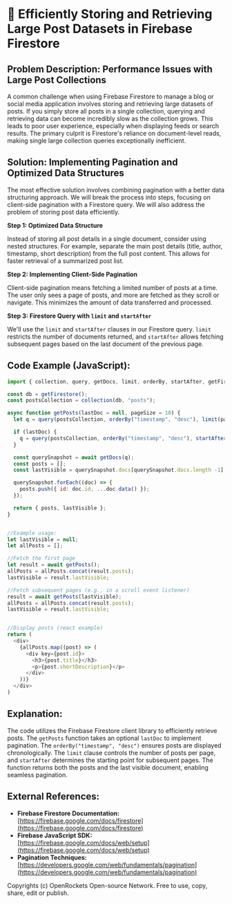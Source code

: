 # 🐞 Efficiently Storing and Retrieving Large Post Datasets in Firebase Firestore


## Problem Description:  Performance Issues with Large Post Collections

A common challenge when using Firebase Firestore to manage a blog or social media application involves storing and retrieving large datasets of posts.  If you simply store all posts in a single collection, querying and retrieving data can become incredibly slow as the collection grows.  This leads to poor user experience, especially when displaying feeds or search results.  The primary culprit is Firestore's reliance on document-level reads, making single large collection queries exceptionally inefficient.

## Solution: Implementing Pagination and Optimized Data Structures

The most effective solution involves combining pagination with a better data structuring approach. We will break the process into steps, focusing on client-side pagination with a Firestore query.  We will also address the problem of storing post data efficiently.

**Step 1: Optimized Data Structure**

Instead of storing all post details in a single document, consider using nested structures.  For example, separate the main post details (title, author, timestamp, short description) from the full post content.  This allows for faster retrieval of a summarized post list.

**Step 2: Implementing Client-Side Pagination**

Client-side pagination means fetching a limited number of posts at a time. The user only sees a page of posts, and more are fetched as they scroll or navigate.  This minimizes the amount of data transferred and processed.

**Step 3: Firestore Query with `limit` and `startAfter`**

We'll use the `limit` and `startAfter` clauses in our Firestore query. `limit` restricts the number of documents returned, and `startAfter` allows fetching subsequent pages based on the last document of the previous page.


## Code Example (JavaScript):

```javascript
import { collection, query, getDocs, limit, orderBy, startAfter, getFirestore } from "firebase/firestore";

const db = getFirestore();
const postsCollection = collection(db, "posts");

async function getPosts(lastDoc = null, pageSize = 10) {
  let q = query(postsCollection, orderBy("timestamp", "desc"), limit(pageSize));

  if (lastDoc) {
    q = query(postsCollection, orderBy("timestamp", "desc"), startAfter(lastDoc), limit(pageSize));
  }

  const querySnapshot = await getDocs(q);
  const posts = [];
  const lastVisible = querySnapshot.docs[querySnapshot.docs.length -1]

  querySnapshot.forEach((doc) => {
    posts.push({ id: doc.id, ...doc.data() });
  });

  return { posts, lastVisible };
}


//Example usage:
let lastVisible = null;
let allPosts = [];

//Fetch the first page
let result = await getPosts();
allPosts = allPosts.concat(result.posts);
lastVisible = result.lastVisible;

//Fetch subsequent pages (e.g., in a scroll event listener)
result = await getPosts(lastVisible);
allPosts = allPosts.concat(result.posts);
lastVisible = result.lastVisible;


//Display posts (react example)
return (
  <div>
    {allPosts.map((post) => (
      <div key={post.id}>
        <h3>{post.title}</h3>
        <p>{post.shortDescription}</p>
      </div>
    ))}
  </div>
)

```

## Explanation:

The code utilizes the Firebase Firestore client library to efficiently retrieve posts. The `getPosts` function takes an optional `lastDoc` to implement pagination.  The `orderBy("timestamp", "desc")` ensures posts are displayed chronologically. The `limit` clause controls the number of posts per page, and `startAfter` determines the starting point for subsequent pages. The function returns both the posts and the last visible document, enabling seamless pagination.


## External References:

* **Firebase Firestore Documentation:** [https://firebase.google.com/docs/firestore](https://firebase.google.com/docs/firestore)
* **Firebase JavaScript SDK:** [https://firebase.google.com/docs/web/setup](https://firebase.google.com/docs/web/setup)
* **Pagination Techniques:** [https://developers.google.com/web/fundamentals/pagination](https://developers.google.com/web/fundamentals/pagination)


Copyrights (c) OpenRockets Open-source Network. Free to use, copy, share, edit or publish.

